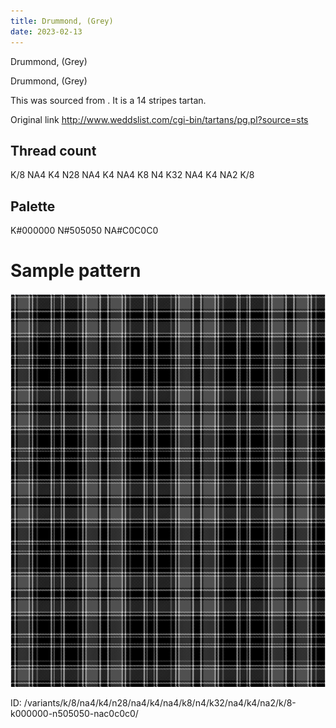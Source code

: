 ```yaml
---
title: Drummond, (Grey)
date: 2023-02-13
---
```

Drummond, (Grey)

Drummond, (Grey)

This was sourced from <no value>.  It is a 14 stripes tartan.

Original link http://www.weddslist.com/cgi-bin/tartans/pg.pl?source=sts

## Thread count
K/8 NA4 K4 N28 NA4 K4 NA4 K8 N4 K32 NA4 K4 NA2 K/8

## Palette
K#000000 N#505050 NA#C0C0C0

# Sample pattern

![Tartan detail](tartan.png "K/8 NA4 K4 N28 NA4 K4 NA4 K8 N4 K32 NA4 K4 NA2 K/8 tartan")

ID: /variants/k/8/na4/k4/n28/na4/k4/na4/k8/n4/k32/na4/k4/na2/k/8-k000000-n505050-nac0c0c0/